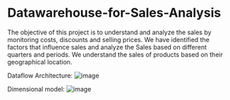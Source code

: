 # Datawarehouse-for-Sales-Analysis
The objective of this project is to understand and analyze the sales by monitoring costs, discounts and selling prices. We have identified the factors that influence sales and analyze the Sales based on different quarters and periods. We understand the sales of products based on their geographical location.


Dataflow Architecture:
![image](https://user-images.githubusercontent.com/68120874/216735230-b22fa08c-691b-4df7-950f-86d5e19a8822.png)



Dimensional model:
![image](https://user-images.githubusercontent.com/68120874/216735245-8eb12bfd-c73a-4aba-a9a4-c0bb9960755f.png)


